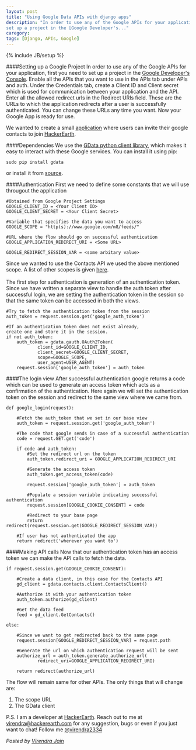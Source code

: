 ```yaml
---
layout: post
title: "Using Google Data APIs with django apps"
description: "In order to use any of the Google APIs for your application, first you need to
set up a project in the [Google Developer's..."
caregory:
tags: [Django, APIs, Google]
---
```

{% include JB/setup %}

####Setting up a Google Project
In order to use any of the Google APIs for your application, first you need to
set up a project in the [Google Developer's
Console](https://console.developers.google.com/project). Enable all the APIs
that you want to use in the APIs tab under APIs and auth. Under the Credentials
tab, create a Client ID and Client secret which is used for communication
between your application and the API. Enter all the allowed redirect urls in
the Redirect URIs field. These are the URLs to which the application redirects
after a user is successfully authenticated. You can change these URLs any time
you want. Now your Google App is ready for use.

We wanted to create a small [application](http://www.hackerearth.com/invite/) where users can invite their google
contacts to join [HackerEarth](http://www.hackerearth.com/).

####Dependencies
We use the [GData python client
library](https://pypi.python.org/pypi/gdata/2.0.18), which makes it easy to interact with
these Google services. You can install it using pip:
<br>
    
    sudo pip install gdata
or install it from
[source](https://code.google.com/p/gdata-python-client/downloads/list).

####Authentication
First we need to define some constants that we will use througout the
application
    
    #Obtained from Google Project Settings 
    GOOGLE_CLIENT_ID = <Your Client ID>
    GOOGLE_CLIENT_SECRET = <Your Client Secret>
    
    #Variable that specifies the data you want to access
    GOOGLE_SCOPE = "http(s)://www.google.com/m8/feeds/"

    #URL where the flow should go on successful authentication
    GOOGLE_APPLICATION_REDIRECT_URI = <Some URL>
    
    GOOGLE_REDIRECT_SESSION_VAR = <some arbitary value>

Since we wanted to use the Contacts API we used the above mentioned scope.
A list of other scopes is given
[here](https://developers.google.com/gdata/faq).
<br>
<br>
The first step for authentication is generation of an authentication token.
Since we have written a separate view to handle the auth token after successful
login, we are setting the authentication token in the session so that the same
token can be accessed in both the views.
    
    #Try to fetch the authentication token from the session
    auth_token = request.session.get('google_auth_token')
    
    #If an authentication token does not exist already,
    create one and store it in the session.
    if not auth_token:
        auth_token = gdata.gauth.OAuth2Token(
                client_id=GOOGLE_CLIENT_ID,
                client_secret=GOOGLE_CLIENT_SECRET, 
                scope=GOOGLE_SCOPE, 
                user_agent=USER_AGENT)
        request.session['google_auth_token'] = auth_token


####The login view
After successful authentication google returns a code which can be used to
generate an access token which acts as a confirmation of the authentication.
Here again we will set the authentication token on the session and redirect to
the same view where we came from.
    
    def google_login(request):
        
        #Fetch the auth_token that we set in our base view
        auth_token = request.session.get('google_auth_token')
        
        #The code that google sends in case of a successful authentication
        code = request.GET.get('code')
        
        if code and auth_token:
            #Set the redirect url on the token
            auth_token.redirect_uri = GOOGLE_APPLICATION_REDIRECT_URI
            
            #Generate the access token
            auth_token.get_access_token(code)
            
            request.session['google_auth_token'] = auth_token
            
            #Populate a session variable indicating successful authentication
            request.session[GOOGLE_COOKIE_CONSENT] = code
            
            #Redirect to your base page
            return redirect(request.session.get(GOOGLE_REDIRECT_SESSION_VAR))
        
        #If user has not authenticated the app   
        return redirect('wherever you want to')

####Making API calls
Now that our authentication token has an access token we can make the API calls to
fetch the data.

    if request.session.get(GOOGLE_C00KIE_CONSENT):
        
        #Create a data client, in this case for the Contacts API
        gd_client = gdata.contacts.client.ContactsClient()
        
        #Authorize it with your authentication token
        auth_token.authorize(gd_client)

        #Get the data feed
        feed = gd_client.GetContacts()

    else:
        
        #Since we want to get redirected back to the same page
        request.session[GOOGLE_REDIRECT_SESSION_VAR] = request.path
        
        #Generate the url on which authentication request will be sent
        authorize_url = auth_token.generate_authorize_url(
                redirect_uri=GOOGLE_APPLICATION_REDIRECT_URI)
        
        return redirect(authorize_url)

The flow will remain same for other APIs. The only things that will change are:
1. The scope URL
2. The GData client
    

P.S. I am a developer at [HackerEarth](http://www.hackerearth.com). 
Reach out to me at
virendra@hackerearth.com for any suggestion, bugs or even if you just want to
chat! Follow me [@virendra2334](https://twitter.com/virendra2334)

*Posted by [Virendra Jain](http://www.hackerearth.com/virendra)*
